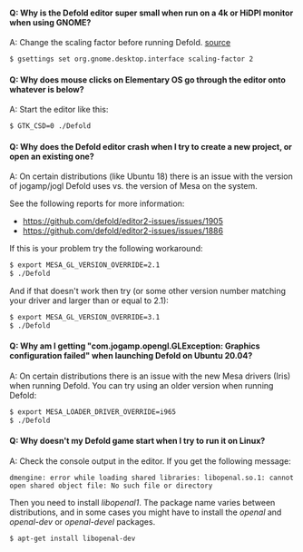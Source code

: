 #### Q: Why is the Defold editor super small when run on a 4k or HiDPI monitor when using GNOME?

A: Change the scaling factor before running Defold. [source](https://unix.stackexchange.com/a/552411)

```bash
$ gsettings set org.gnome.desktop.interface scaling-factor 2
```


#### Q: Why does mouse clicks on Elementary OS go through the editor onto whatever is below?

A: Start the editor like this:

```bash
$ GTK_CSD=0 ./Defold
```


#### Q: Why does the Defold editor crash when I try to create a new project, or open an existing one?

A: On certain distributions (like Ubuntu 18) there is an issue with the version of jogamp/jogl Defold uses vs. the version of Mesa on the system.

See the following reports for more information:

  - https://github.com/defold/editor2-issues/issues/1905
  - https://github.com/defold/editor2-issues/issues/1886

If this is your problem try the following workaround:

```bash
$ export MESA_GL_VERSION_OVERRIDE=2.1
$ ./Defold
```

And if that doesn't work then try (or some other version number matching your driver and larger than or equal to 2.1):

```bash
$ export MESA_GL_VERSION_OVERRIDE=3.1
$ ./Defold
```


#### Q: Why am I getting "com.jogamp.opengl.GLException: Graphics configuration failed" when launching Defold on Ubuntu 20.04?

A: On certain distributions there is an issue with the new Mesa drivers (Iris) when running Defold. You can try using an older version when running Defold:

```bash
$ export MESA_LOADER_DRIVER_OVERRIDE=i965
$ ./Defold
```


#### Q: Why doesn't my Defold game start when I try to run it on Linux?

A: Check the console output in the editor. If you get the following message:

```
dmengine: error while loading shared libraries: libopenal.so.1: cannot open shared object file: No such file or directory
```

Then you need to install *libopenal1*. The package name varies between distributions, and in some cases you might have to install the *openal* and *openal-dev* or *openal-devel* packages.

```bash
$ apt-get install libopenal-dev
```
